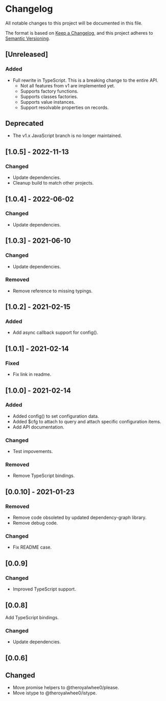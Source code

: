 # Changelog

All notable changes to this project will be documented in this file.

The format is based on [Keep a Changelog](https://keepachangelog.com/en/1.1.0/),
and this project adheres to [Semantic Versioning](https://semver.org/spec/v2.0.0.html).

## [Unreleased]
### Added
- Full rewrite in TypeScript. This is a breaking change to the entire API.
    - Not all features from v1 are implemented yet.
    - Supports factory functions.
    - Supports classes factories.
    - Supports value instances.
    - Support resolvable properties on records.
## Deprecated
- The v1.x JavaScript branch is no longer maintained.


## [1.0.5] - 2022-11-13
### Changed
- Update dependencies.
- Cleanup build to match other projects.


## [1.0.4] - 2022-06-02
### Changed
- Update dependencies.


## [1.0.3] - 2021-06-10
### Changed
- Update dependencies.
### Removed
- Remove reference to missing typings.


## [1.0.2] - 2021-02-15
### Added
- Add async callback support for config().


## [1.0.1] - 2021-02-14
### Fixed
- Fix link in readme.


## [1.0.0] - 2021-02-14
### Added
- Added config() to set configuration data.
- Added $cfg to attach to query and attach specific configuration items.
- Add API documentation.
### Changed
- Test impovements.
### Removed
- Remove TypeScript bindings.


## [0.0.10] - 2021-01-23
### Removed
- Remove code obsoleted by updated dependency-graph library.
- Remove debug code.
### Changed
- Fix README case.


## [0.0.9]
### Changed
- Improved TypeScript support.


## [0.0.8]
Add TypeScript bindings.
### Changed
- Update dependencies.


## [0.0.6]
## Changed
- Move promise helpers to @theroyalwhee0/please.
- Move istype to @theroyalwhee0/istype.

